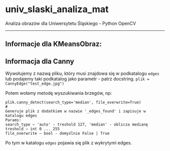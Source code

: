 # univ_slaski_analiza_mat
Analiza obrazów dla Uniwersytetu Śląskiego - Python OpenCV

---

## Informacje dla KMeansObraz:

## Informacja dla Canny

Wywołujemy z nazwą pliku, który musi znajdowa się w podkatalogu `edges` lub podajemy taki podkatalog jako parametr - patrz docstring.
`plik = CannyEdge("test_edge.jpg")`

Potem wołamy metodę wyszukiwania brzegów, np:
```
plik.canny_detect(search_type='median', file_overwrite=True)
#
Generuje plik z dodatkiem w nazwie '_edges_found' i zapisuje w katalogu edges
Params:
search_type – 'auto' - treshold 127, 'median' - oblicza medianę
treshold – int 0 ... 255
file_overwrite – bool - domyślnie False | True
```

Po tym w katalogu `edges` pojawia się plik z wykrytymi edges.